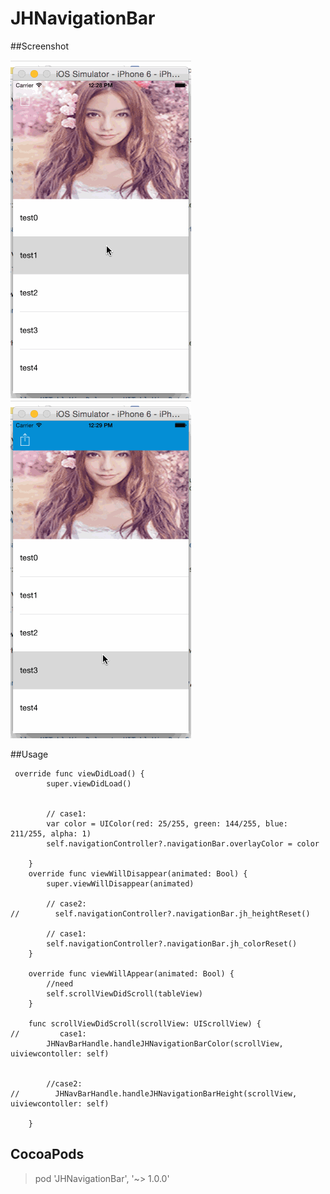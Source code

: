 # JHNavigationBar

##Screenshot

![alt tag](https://github.com/Liaojiahao/JHNavigationBar/blob/master/screenshoot1.gif)
![alt tag](https://github.com/Liaojiahao/JHNavigationBar/blob/master/screenshoot2.gif)

##Usage

```
 override func viewDidLoad() {
        super.viewDidLoad()


        // case1:
        var color = UIColor(red: 25/255, green: 144/255, blue: 211/255, alpha: 1)
        self.navigationController?.navigationBar.overlayColor = color

    }
    override func viewWillDisappear(animated: Bool) {
        super.viewWillDisappear(animated)

        // case2:
//        self.navigationController?.navigationBar.jh_heightReset()

        // case1:
        self.navigationController?.navigationBar.jh_colorReset()
    }

    override func viewWillAppear(animated: Bool) {
        //need
        self.scrollViewDidScroll(tableView)
    }

    func scrollViewDidScroll(scrollView: UIScrollView) {
//         case1:
        JHNavBarHandle.handleJHNavigationBarColor(scrollView, uiviewcontoller: self)


        //case2:
//        JHNavBarHandle.handleJHNavigationBarHeight(scrollView, uiviewcontoller: self)

    }
```

## CocoaPods

> pod 'JHNavigationBar', '~> 1.0.0'
